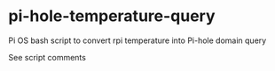 # pi-hole-temperature-query
Pi OS bash script to convert rpi temperature into Pi-hole domain query

See script comments
